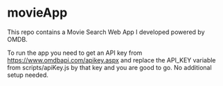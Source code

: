 # movieApp
This repo contains a Movie Search Web App I developed powered by OMDB.

To run the app you need to get an API key from https://www.omdbapi.com/apikey.aspx and replace the API_KEY variable from scripts/apiKey.js by that key and you are good to go. No additional setup needed.
